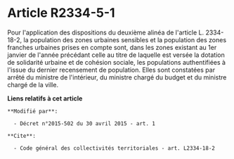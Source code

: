 # Article R2334-5-1

Pour l'application des dispositions du deuxième alinéa de l'article L. 2334-18-2, la population des zones urbaines sensibles
et la population des zones franches urbaines prises en compte sont, dans les zones existant au 1er janvier de l'année
précédant celle au titre de laquelle est versée la dotation de solidarité urbaine et de cohésion sociale, les populations
authentifiées à l'issue du dernier recensement de population. Elles sont constatées par arrêté du ministre de l'intérieur, du
ministre chargé du budget et du ministre chargé de la ville.

**Liens relatifs à cet article**

	**Modifié par**:

	  - Décret n°2015-502 du 30 avril 2015 - art. 1

	**Cite**:

	  - Code général des collectivités territoriales - art. L2334-18-2
